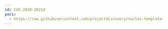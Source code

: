 ```yaml
---
id: CVE-2020-26214
pocs:
  - https://raw.githubusercontent.com/projectdiscovery/nuclei-templates/master/cves/2020/CVE-2020-26214.yaml
---
```

